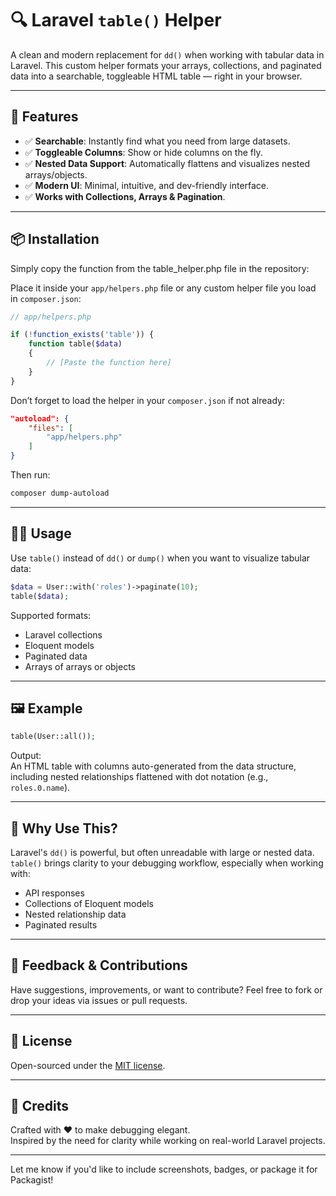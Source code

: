 # 🔍 Laravel `table()` Helper  
A clean and modern replacement for `dd()` when working with tabular data in Laravel. This custom helper formats your arrays, collections, and paginated data into a searchable, toggleable HTML table — right in your browser.

---

## 🚀 Features

- ✅ **Searchable**: Instantly find what you need from large datasets.  
- ✅ **Toggleable Columns**: Show or hide columns on the fly.  
- ✅ **Nested Data Support**: Automatically flattens and visualizes nested arrays/objects.  
- ✅ **Modern UI**: Minimal, intuitive, and dev-friendly interface.  
- ✅ **Works with Collections, Arrays & Pagination**.

---

## 📦 Installation

Simply copy the function from the table_helper.php file in the repository:  

Place it inside your `app/helpers.php` file or any custom helper file you load in `composer.json`:

```php
// app/helpers.php

if (!function_exists('table')) {
    function table($data)
    {
        // [Paste the function here]
    }
}
```

Don’t forget to load the helper in your `composer.json` if not already:

```json
"autoload": {
    "files": [
        "app/helpers.php"
    ]
}
```

Then run:

```bash
composer dump-autoload
```

---

## 🧑‍💻 Usage

Use `table()` instead of `dd()` or `dump()` when you want to visualize tabular data:

```php
$data = User::with('roles')->paginate(10);
table($data);
```

Supported formats:
- Laravel collections
- Eloquent models
- Paginated data
- Arrays of arrays or objects

---

## 🖼 Example

```php
table(User::all());
```

Output:  
An HTML table with columns auto-generated from the data structure, including nested relationships flattened with dot notation (e.g., `roles.0.name`).

---

## 🧠 Why Use This?

Laravel's `dd()` is powerful, but often unreadable with large or nested data. `table()` brings clarity to your debugging workflow, especially when working with:

- API responses  
- Collections of Eloquent models  
- Nested relationship data  
- Paginated results

---

## 📣 Feedback & Contributions

Have suggestions, improvements, or want to contribute? Feel free to fork or drop your ideas via issues or pull requests.

---

## 📄 License

Open-sourced under the [MIT license](LICENSE).

---

## 🙌 Credits

Crafted with ❤️ to make debugging elegant.  
Inspired by the need for clarity while working on real-world Laravel projects.

---

Let me know if you'd like to include screenshots, badges, or package it for Packagist!
